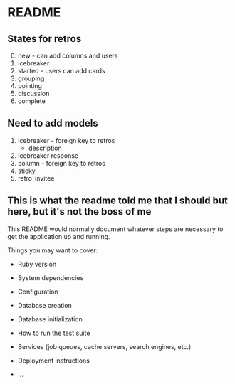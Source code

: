 # README

## States for retros

0) new - can add columns and users
1) icebreaker
2) started - users can add cards
3) grouping
4) pointing
5) discussion
6) complete

## Need to add models

1) icebreaker - foreign key to retros
    - description
2) icebreaker response
3) column - foreign key to retros
4) sticky
5) retro_invitee


## This is what the readme told me that I should but here, but it's not the boss of me

This README would normally document whatever steps are necessary to get the
application up and running.

Things you may want to cover:

* Ruby version

* System dependencies

* Configuration

* Database creation

* Database initialization

* How to run the test suite

* Services (job queues, cache servers, search engines, etc.)

* Deployment instructions

* ...
